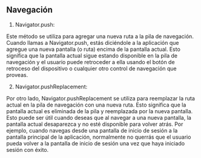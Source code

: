 ## Navegación

1. Navigator.push:

Este método se utiliza para agregar una nueva ruta a la pila de navegación. Cuando llamas a Navigator.push, estás diciéndole a la aplicación que agregue una nueva pantalla (o ruta) encima de la pantalla actual. Esto significa que la pantalla actual sigue estando disponible en la pila de navegación y el usuario puede retroceder a ella usando el botón de retroceso del dispositivo o cualquier otro control de navegación que proveas.

2. Navigator.pushReplacement:

Por otro lado, Navigator.pushReplacement se utiliza para reemplazar la ruta actual en la pila de navegación con una nueva ruta. Esto significa que la pantalla actual es eliminada de la pila y reemplazada por la nueva pantalla. Esto puede ser útil cuando deseas que al navegar a una nueva pantalla, la pantalla actual desaparezca y no esté disponible para volver atrás. Por ejemplo, cuando navegas desde una pantalla de inicio de sesión a la pantalla principal de la aplicación, normalmente no querrás que el usuario pueda volver a la pantalla de inicio de sesión una vez que haya iniciado sesión con éxito.